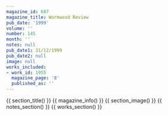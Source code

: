```yaml
---
magazine_id: 607
magazine_title: Wormwood Review
pub_date: '1999'
volume: ''
number: 145
month: ''
notes: null
pub_date1: 31/12/1999
pub_date2: null
image: null
works_included:
- work_id: 1955
  magazine_page: '8'
  published_as: ''
---
```


{{ section_title() }}
{{ magazine_info() }}
{{ section_image() }}
{{ notes_section() }}
{{ works_section() }}
